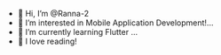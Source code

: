 - 👋 Hi, I’m @Ranna-2
- 👀 I’m interested in Mobile Application Development!...
- 🌱 I’m currently learning Flutter ...
- 💞️ I love reading!

<!---
Ranna-2/Ranna-2 is a ✨ special ✨ repository because its `README.md` (this file) appears on your GitHub profile.
You can click the Preview link to take a look at your changes.
--->
